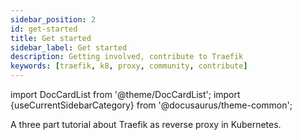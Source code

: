 ```yaml
---
sidebar_position: 2
id: get-started
title: Get started
sidebar_label: Get started
description: Getting involved, contribute to Traefik
keywords: [traefik, k8, proxy, community, contribute]
---
```


import DocCardList from '@theme/DocCardList';
import {useCurrentSidebarCategory} from '@docusaurus/theme-common';

A three part tutorial about Traefik as reverse proxy in Kubernetes.

<DocCardList items={useCurrentSidebarCategory().items}/>